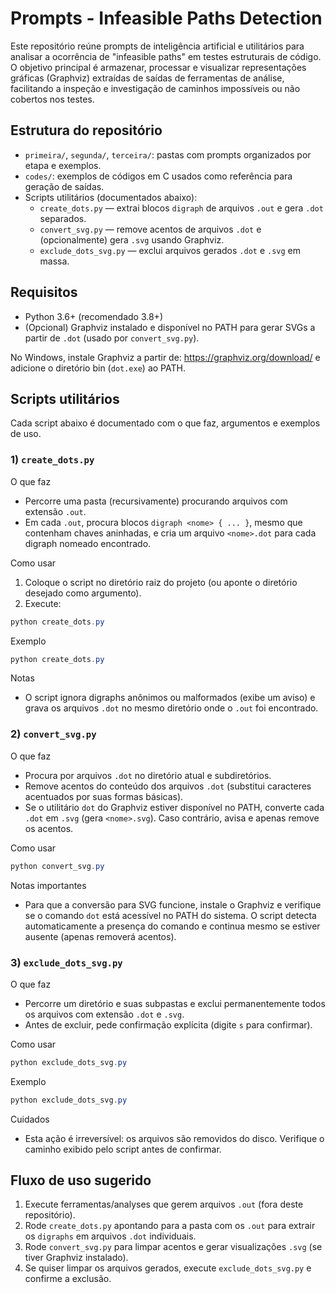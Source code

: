 # Prompts - Infeasible Paths Detection

Este repositório reúne prompts de inteligência artificial e utilitários para analisar a ocorrência de "infeasible paths" em testes estruturais de código. O objetivo principal é armazenar, processar e visualizar representações gráficas (Graphviz) extraídas de saídas de ferramentas de análise, facilitando a inspeção e investigação de caminhos impossíveis ou não cobertos nos testes.

## Estrutura do repositório

- `primeira/`, `segunda/`, `terceira/`: pastas com prompts organizados por etapa e exemplos.
- `codes/`: exemplos de códigos em C usados como referência para geração de saídas.
- Scripts utilitários (documentados abaixo):
  - `create_dots.py`  — extrai blocos `digraph` de arquivos `.out` e gera `.dot` separados.
  - `convert_svg.py`  — remove acentos de arquivos `.dot` e (opcionalmente) gera `.svg` usando Graphviz.
  - `exclude_dots_svg.py` — exclui arquivos gerados `.dot` e `.svg` em massa.

## Requisitos

- Python 3.6+ (recomendado 3.8+)
- (Opcional) Graphviz instalado e disponível no PATH para gerar SVGs a partir de `.dot` (usado por `convert_svg.py`).

No Windows, instale Graphviz a partir de: https://graphviz.org/download/ e adicione o diretório bin (`dot.exe`) ao PATH.

## Scripts utilitários

Cada script abaixo é documentado com o que faz, argumentos e exemplos de uso.

### 1) `create_dots.py`

O que faz
- Percorre uma pasta (recursivamente) procurando arquivos com extensão `.out`.
- Em cada `.out`, procura blocos `digraph <nome> { ... }`, mesmo que contenham chaves aninhadas, e cria um arquivo `<nome>.dot` para cada digraph nomeado encontrado.

Como usar

1. Coloque o script no diretório raiz do projeto (ou aponte o diretório desejado como argumento).
2. Execute:

```powershell
python create_dots.py
```

Exemplo

```powershell
python create_dots.py
```

Notas
- O script ignora digraphs anônimos ou malformados (exibe um aviso) e grava os arquivos `.dot` no mesmo diretório onde o `.out` foi encontrado.

### 2) `convert_svg.py`

O que faz
- Procura por arquivos `.dot` no diretório atual e subdiretórios.
- Remove acentos do conteúdo dos arquivos `.dot` (substitui caracteres acentuados por suas formas básicas).
- Se o utilitário `dot` do Graphviz estiver disponível no PATH, converte cada `.dot` em `.svg` (gera `<nome>.svg`). Caso contrário, avisa e apenas remove os acentos.

Como usar

```powershell
python convert_svg.py
```

Notas importantes
- Para que a conversão para SVG funcione, instale o Graphviz e verifique se o comando `dot` está acessível no PATH do sistema. O script detecta automaticamente a presença do comando e continua mesmo se estiver ausente (apenas removerá acentos).

### 3) `exclude_dots_svg.py`

O que faz
- Percorre um diretório e suas subpastas e exclui permanentemente todos os arquivos com extensão `.dot` e `.svg`.
- Antes de excluir, pede confirmação explícita (digite `s` para confirmar).

Como usar

```powershell
python exclude_dots_svg.py
```

Exemplo

```powershell
python exclude_dots_svg.py
```

Cuidados
- Esta ação é irreversível: os arquivos são removidos do disco. Verifique o caminho exibido pelo script antes de confirmar.

## Fluxo de uso sugerido

1. Execute ferramentas/analyses que gerem arquivos `.out` (fora deste repositório).
2. Rode `create_dots.py` apontando para a pasta com os `.out` para extrair os `digraphs` em arquivos `.dot` individuais.
3. Rode `convert_svg.py` para limpar acentos e gerar visualizações `.svg` (se tiver Graphviz instalado).
4. Se quiser limpar os arquivos gerados, execute `exclude_dots_svg.py` e confirme a exclusão.